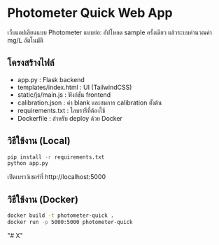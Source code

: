 # Photometer Quick Web App

เว็บแอปเลียนแบบ Photometer แบบย่อ: อัปโหลด sample ครั้งเดียว แล้วระบบคำนวณค่า mg/L อัตโนมัติ

## โครงสร้างไฟล์
- app.py : Flask backend
- templates/index.html : UI (TailwindCSS)
- static/js/main.js : ฟังก์ชัน frontend
- calibration.json : ค่า blank และสมการ calibration ตั้งต้น
- requirements.txt : ไลบรารีที่ต้องใช้
- Dockerfile : สำหรับ deploy ด้วย Docker

## วิธีใช้งาน (Local)
```bash
pip install -r requirements.txt
python app.py
```
เปิดเบราว์เซอร์ที่ http://localhost:5000

## วิธีใช้งาน (Docker)
```bash
docker build -t photometer-quick .
docker run -p 5000:5000 photometer-quick
```
"# X" 
